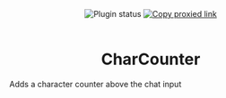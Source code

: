 <div align="center">
    <img alt="Plugin status" src="https://img.shields.io/badge/plugin_status-proxied-80DEEA?style=for-the-badge&labelColor=263238">
    <a href="https://vd-plugins.github.io/proxy/gabe616.github.io/VendettaPlugins/char-counter">
        <img alt="Copy proxied link" src="https://img.shields.io/badge/copy%20proxied%20link-263238?style=for-the-badge">
    </a>
</div>
<br/>
<div align="center">
    <h1>CharCounter</h1>
</div>

Adds a character counter above the chat input
